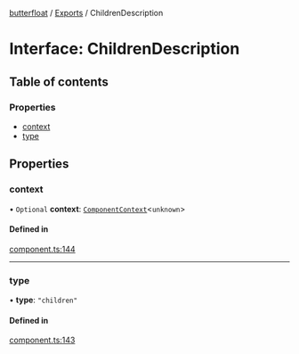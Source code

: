 [butterfloat](../README.md) / [Exports](../modules.md) / ChildrenDescription

# Interface: ChildrenDescription

## Table of contents

### Properties

- [context](ChildrenDescription.md#context)
- [type](ChildrenDescription.md#type)

## Properties

### context

• `Optional` **context**: [`ComponentContext`](ComponentContext.md)\<`unknown`\>

#### Defined in

[component.ts:144](https://github.com/WorldMaker/butterfloat/blob/99c5827/component.ts#L144)

___

### type

• **type**: ``"children"``

#### Defined in

[component.ts:143](https://github.com/WorldMaker/butterfloat/blob/99c5827/component.ts#L143)
